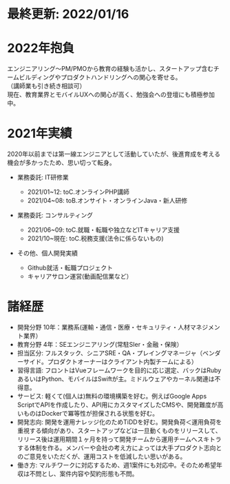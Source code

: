 # 最終更新: 2022/01/16

# 2022年抱負
エンジニアリング〜PM/PMOから教育の経験も活かし、スタートアップ含むチームビルディングやプロダクトハンドリングへの関心を寄せる。  
（講師業も引き続き相談可）  
現在、教育業界とモバイルUXへの関心が高く、勉強会への登壇にも積極参加中。

# 2021年実績
2020年以前までは第一線エンジニアとして活動していたが、後進育成を考える機会が多かったため、思い切って転身。

- 業務委託: IT研修業
  - 2021/01~12: toC.オンラインPHP講師
  - 2021/04~08: toB.オンサイト・オンラインJava・新人研修

- 業務委託: コンサルティング
  - 2021/06~09: toC.就職・転職や独立などITキャリア支援
  - 2021/10~現在: toC.税務支援(法令に係らないもの)

- その他、個人開発実績
  - Github就活・転職プロジェクト
  - キャリアサロン運営(動画配信業など）

# 諸経歴
- 開発分野 10年：業務系(運輸・通信・医療・セキュリティ・人材マネジメント業界）
- 教育分野 4年：SEエンジニアリング(常駐SIer・金融・保険）
- 担当区分: フルスタック、シニアSRE・QA・プレイングマネージャ（ベンダーサイド。プロダクトオーナーはクライアント内製チームによる）
- 習得言語: フロントはVueフレームワークを目的に応じ選定、バックはRubyあるいはPython、モバイルはSwiftが主。ミドルウェアやカーネル関連は不得意。
- サービス: 軽くて(個人は)無料の環境構築を好む。例えばGoogle Apps ScriptでAPIを作成したり、API用にカスタマイズしたCMSや、開発難度が高いものはDockerで冪等性が担保される状態を好む。
- 開発志向: 開発を運用ナレッジ化のためTiDDを好む。開発負荷＜運用負荷を重視する傾向があり、スタートアップなどは一旦動くものをリリースして、リリース後は運用期間１ヶ月を持って開発チームから運用チームへスキトラする体制を作る。メンバーや会社の考え方によっては大手プロダクト志向とのご意見をいただくが、運用コストを低減したい思いがある。
- 働き方: マルチワークに対応するため、週1案件にも対応中。そのため希望年収は不問とし、案件内容や契約形態も不問。
